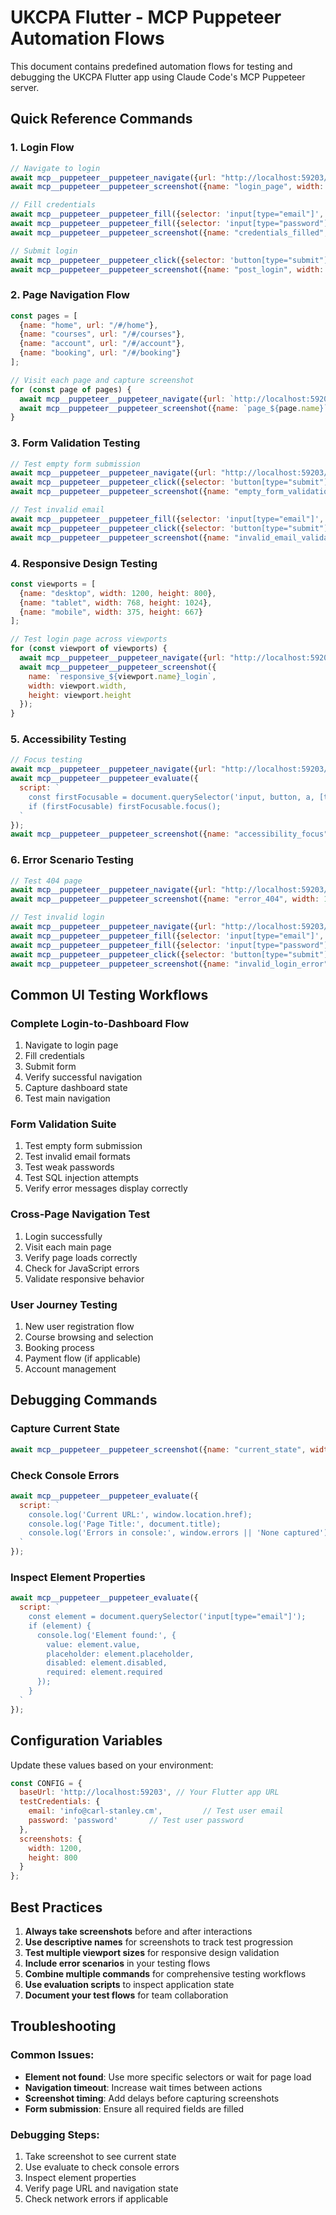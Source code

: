 # UKCPA Flutter - MCP Puppeteer Automation Flows

This document contains predefined automation flows for testing and debugging the UKCPA Flutter app using Claude Code's MCP Puppeteer server.

## Quick Reference Commands

### 1. Login Flow
```javascript
// Navigate to login
await mcp__puppeteer__puppeteer_navigate({url: "http://localhost:59203/#/auth/login"});
await mcp__puppeteer__puppeteer_screenshot({name: "login_page", width: 402, height: 878});

// Fill credentials
await mcp__puppeteer__puppeteer_fill({selector: 'input[type="email"]', value: 'info@carl-stanley.com'});
await mcp__puppeteer__puppeteer_fill({selector: 'input[type="password"]', value: 'password'});
await mcp__puppeteer__puppeteer_screenshot({name: "credentials_filled", width: 402, height: 878});

// Submit login
await mcp__puppeteer__puppeteer_click({selector: 'button[type="submit"]'});
await mcp__puppeteer__puppeteer_screenshot({name: "post_login", width: 402, height: 878});
```

### 2. Page Navigation Flow
```javascript
const pages = [
  {name: "home", url: "/#/home"},
  {name: "courses", url: "/#/courses"}, 
  {name: "account", url: "/#/account"},
  {name: "booking", url: "/#/booking"}
];

// Visit each page and capture screenshot
for (const page of pages) {
  await mcp__puppeteer__puppeteer_navigate({url: `http://localhost:59203${page.url}`});
  await mcp__puppeteer__puppeteer_screenshot({name: `page_${page.name}`, width: 1200, height: 800});
}
```

### 3. Form Validation Testing
```javascript
// Test empty form submission
await mcp__puppeteer__puppeteer_navigate({url: "http://localhost:59203/#/auth/login"});
await mcp__puppeteer__puppeteer_click({selector: 'button[type="submit"]'});
await mcp__puppeteer__puppeteer_screenshot({name: "empty_form_validation", width: 1200, height: 800});

// Test invalid email
await mcp__puppeteer__puppeteer_fill({selector: 'input[type="email"]', value: 'invalid-email'});
await mcp__puppeteer__puppeteer_click({selector: 'button[type="submit"]'});
await mcp__puppeteer__puppeteer_screenshot({name: "invalid_email_validation", width: 1200, height: 800});
```

### 4. Responsive Design Testing
```javascript
const viewports = [
  {name: "desktop", width: 1200, height: 800},
  {name: "tablet", width: 768, height: 1024},
  {name: "mobile", width: 375, height: 667}
];

// Test login page across viewports
for (const viewport of viewports) {
  await mcp__puppeteer__puppeteer_navigate({url: "http://localhost:59203/#/auth/login"});
  await mcp__puppeteer__puppeteer_screenshot({
    name: `responsive_${viewport.name}_login`, 
    width: viewport.width, 
    height: viewport.height
  });
}
```

### 5. Accessibility Testing
```javascript
// Focus testing
await mcp__puppeteer__puppeteer_navigate({url: "http://localhost:59203/#/auth/login"});
await mcp__puppeteer__puppeteer_evaluate({
  script: `
    const firstFocusable = document.querySelector('input, button, a, [tabindex]:not([tabindex="-1"])');
    if (firstFocusable) firstFocusable.focus();
  `
});
await mcp__puppeteer__puppeteer_screenshot({name: "accessibility_focus", width: 1200, height: 800});
```

### 6. Error Scenario Testing
```javascript
// Test 404 page
await mcp__puppeteer__puppeteer_navigate({url: "http://localhost:59203/#/invalid-route"});
await mcp__puppeteer__puppeteer_screenshot({name: "error_404", width: 1200, height: 800});

// Test invalid login
await mcp__puppeteer__puppeteer_navigate({url: "http://localhost:59203/#/auth/login"});
await mcp__puppeteer__puppeteer_fill({selector: 'input[type="email"]', value: 'invalid@test.com'});
await mcp__puppeteer__puppeteer_fill({selector: 'input[type="password"]', value: 'wrongpassword'});
await mcp__puppeteer__puppeteer_click({selector: 'button[type="submit"]'});
await mcp__puppeteer__puppeteer_screenshot({name: "invalid_login_error", width: 1200, height: 800});
```

## Common UI Testing Workflows

### Complete Login-to-Dashboard Flow
1. Navigate to login page
2. Fill credentials
3. Submit form
4. Verify successful navigation
5. Capture dashboard state
6. Test main navigation

### Form Validation Suite
1. Test empty form submission
2. Test invalid email formats
3. Test weak passwords
4. Test SQL injection attempts
5. Verify error messages display correctly

### Cross-Page Navigation Test
1. Login successfully  
2. Visit each main page
3. Verify page loads correctly
4. Check for JavaScript errors
5. Validate responsive behavior

### User Journey Testing
1. New user registration flow
2. Course browsing and selection
3. Booking process
4. Payment flow (if applicable)
5. Account management

## Debugging Commands

### Capture Current State
```javascript
await mcp__puppeteer__puppeteer_screenshot({name: "current_state", width: 1200, height: 800});
```

### Check Console Errors
```javascript
await mcp__puppeteer__puppeteer_evaluate({
  script: `
    console.log('Current URL:', window.location.href);
    console.log('Page Title:', document.title);
    console.log('Errors in console:', window.errors || 'None captured');
  `
});
```

### Inspect Element Properties
```javascript
await mcp__puppeteer__puppeteer_evaluate({
  script: `
    const element = document.querySelector('input[type="email"]');
    if (element) {
      console.log('Element found:', {
        value: element.value,
        placeholder: element.placeholder,
        disabled: element.disabled,
        required: element.required
      });
    }
  `
});
```

## Configuration Variables

Update these values based on your environment:

```javascript
const CONFIG = {
  baseUrl: 'http://localhost:59203', // Your Flutter app URL
  testCredentials: {
    email: 'info@carl-stanley.cm',         // Test user email
    password: 'password'       // Test user password
  },
  screenshots: {
    width: 1200,
    height: 800
  }
};
```

## Best Practices

1. **Always take screenshots** before and after interactions
2. **Use descriptive names** for screenshots to track test progression
3. **Test multiple viewport sizes** for responsive design validation
4. **Include error scenarios** in your testing flows
5. **Combine multiple commands** for comprehensive testing workflows
6. **Use evaluation scripts** to inspect application state
7. **Document your test flows** for team collaboration

## Troubleshooting

### Common Issues:
- **Element not found**: Use more specific selectors or wait for page load
- **Navigation timeout**: Increase wait times between actions
- **Screenshot timing**: Add delays before capturing screenshots
- **Form submission**: Ensure all required fields are filled

### Debugging Steps:
1. Take screenshot to see current state
2. Use evaluate to check console errors
3. Inspect element properties
4. Verify page URL and navigation state
5. Check network errors if applicable